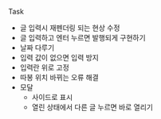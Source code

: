 Task

- 글 입력시 재펜더링 되는 현상 수정
- 글 입력하고 엔터 누르면 발행되게 구현하기
- 날짜 다루기
- 입력 값이 없으면 입력 방지
- 입력란 위로 고정
- 따봉 위치 바뀌는 오류 해결
- 모달
  - 사이드로 표시
  - 열린 상태에서 다른 글 누르면 바로 열리기
